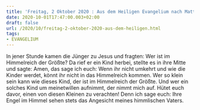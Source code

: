 ```yaml
---
title: 'Freitag, 2 Oktober 2020 : Aus dem Heiligen Evangelium nach Matthäus - Mt 18,1-5.10.'
date: 2020-10-01T17:47:00.003+02:00
draft: false
url: /2020/10/freitag-2-oktober-2020-aus-dem-heiligen.html
tags: 
- EVANGELIUM
---
```


In jener Stunde kamen die Jünger zu Jesus und fragten: Wer ist im Himmelreich der Größte? Da rief er ein Kind herbei, stellte es in ihre Mitte und sagte: Amen, das sage ich euch: Wenn ihr nicht umkehrt und wie die Kinder werdet, könnt ihr nicht in das Himmelreich kommen. Wer so klein sein kann wie dieses Kind, der ist im Himmelreich der Größte. Und wer ein solches Kind um meinetwillen aufnimmt, der nimmt mich auf. Hütet euch davor, einen von diesen Kleinen zu verachten! Denn ich sage euch: Ihre Engel im Himmel sehen stets das Angesicht meines himmlischen Vaters.